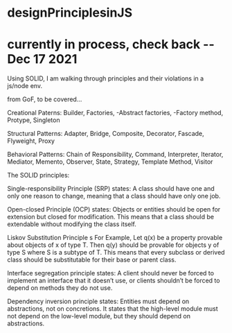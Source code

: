 # designPrinciplesinJS
# currently in process, check back -- Dec 17 2021

Using SOLID, I am walking through principles and their violations in a js/node env.


from GoF, to be covered...

Creational Paterns:
Builder,
Factories,
    -Abstract factories,
    -Factory method,
Protype,
Singleton

Structural Patterns:
Adapter,
Bridge,
Composite,
Decorator,
Fascade,
Flyweight,
Proxy

Behavioral Patterns: 
Chain of Responsibility,
Command,
Interpreter,
Iterator,
Mediator,
Memento,
Observer,
State,
Strategy,
Template Method,
Visitor

The SOLID principles:  

Single-responsibility Principle (SRP) states:
A class should have one and only one reason to change, meaning that a class should have only one job.

Open-closed Principle (OCP) states:
Objects or entities should be open for extension but closed for modification. This means that a class should be extendable without modifying the class itself.

Liskov Substitution Principle s
For Example, Let q(x) be a property provable about objects of x of type T. Then q(y) should be provable for objects y of type S where S is a subtype of T. This means that every subclass or derived class should be substitutable for their base or parent class.

Interface segregation principle states:
A client should never be forced to implement an interface that it doesn’t use, or clients shouldn’t be forced to depend on methods they do not use. 

Dependency inversion principle states:
Entities must depend on abstractions, not on concretions. It states that the high-level module must not depend on the low-level module, but they should depend on abstractions.
